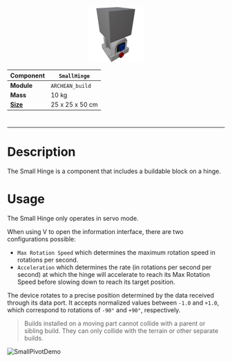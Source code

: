<p align="center">
  <img src="SmallHinge.png" />
</p>

|Component|`SmallHinge`|
|---|---|
|**Module**|`ARCHEAN_build`|
|**Mass**|10 kg|
|[**Size**](# "Based on the component's occupancy in a fixed 25cm grid.")|25 x 25 x 50 cm|
#
---

# Description
The Small Hinge is a component that includes a buildable block on a hinge.

# Usage
The Small Hinge only operates in servo mode.

When using V to open the information interface, there are two configurations possible:
- `Max Rotation Speed` which determines the maximum rotation speed in rotations per second.
- `Acceleration` which determines the rate (in rotations per second per second) at which the hinge will accelerate to reach its Max Rotation Speed before slowing down to reach its target position.

The device rotates to a precise position determined by the data received through its data port. It accepts normalized values between `-1.0` and `+1.0`, which correspond to rotations of `-90°` and `+90°`, respectively.

> Builds installed on a moving part cannot collide with a parent or sibling build. They can only collide with the terrain or other separate builds.

![SmallPivotDemo](hinge.gif)

